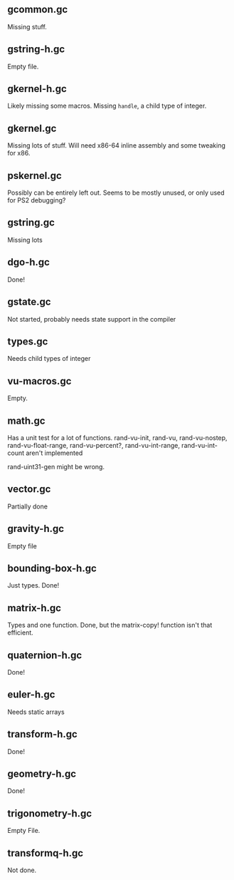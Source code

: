 ## gcommon.gc
Missing stuff.

## gstring-h.gc
Empty file.

## gkernel-h.gc
Likely missing some macros.  Missing `handle`, a child type of integer.

## gkernel.gc
Missing lots of stuff. Will need x86-64 inline assembly and some tweaking for x86.

## pskernel.gc
Possibly can be entirely left out. Seems to be mostly unused, or only used for PS2 debugging?

## gstring.gc
Missing lots

## dgo-h.gc
Done!

## gstate.gc
Not started, probably needs state support in the compiler

## types.gc
Needs child types of integer

## vu-macros.gc
Empty.

## math.gc
Has a unit test for a lot of functions.
rand-vu-init, rand-vu, rand-vu-nostep, rand-vu-float-range, rand-vu-percent?, rand-vu-int-range, rand-vu-int-count aren't implemented

rand-uint31-gen might be wrong.

## vector.gc
Partially done

## gravity-h.gc
Empty file

## bounding-box-h.gc
Just types. Done!

## matrix-h.gc
Types and one function. Done, but the matrix-copy! function isn't that efficient.

## quaternion-h.gc
Done!

## euler-h.gc
Needs static arrays

## transform-h.gc
Done!

## geometry-h.gc
Done!

## trigonometry-h.gc
Empty File.

## transformq-h.gc
Not done. 